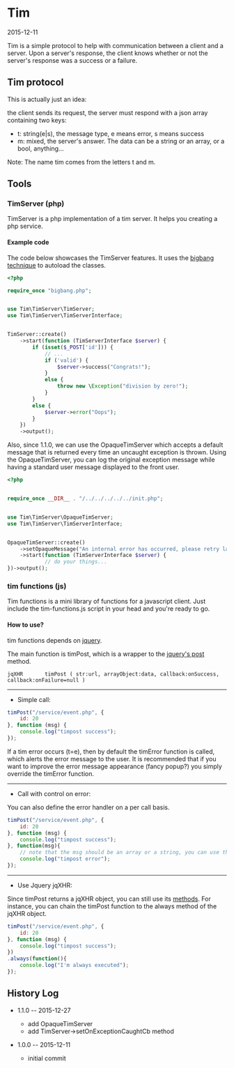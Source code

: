 Tim
===========
2015-12-11




Tim is a simple protocol to help with communication between a client and a server.
Upon a server's response, the client knows whether or not the server's response was a success or a failure.



Tim protocol
--------------

This is actually just an idea:

the client sends its request,
the server must respond with a json array containing two keys:

- t: string(e|s), the message type, e means error, s means success 
- m: mixed, the server's answer. The data can be a string or an array, or a bool, anything... 



Note: The name tim comes from the letters t and m.



Tools
----------

### TimServer (php)

TimServer is a php implementation of a tim server.
It helps you creating a php service.


#### Example code

The code below showcases the TimServer features.
It uses the [bigbang technique](https://github.com/lingtalfi/TheScientist/blob/master/convention.portableAutoloader.eng.md) to autoload 
the classes.


 
```php  
<?php

require_once "bigbang.php";


use Tim\TimServer\TimServer;
use Tim\TimServer\TimServerInterface;


TimServer::create()
    ->start(function (TimServerInterface $server) {
        if (isset($_POST['id'])) {
            // ...
            if ('valid') {
                $server->success("Congrats!");
            }
            else {
                throw new \Exception("division by zero!");
            }
        }
        else {
            $server->error("Oops");
        }
    })
    ->output();

```


Also, since 1.1.0, we can use the OpaqueTimServer which accepts a default message that is returned
every time an uncaught exception is thrown.
Using the OpaqueTimServer, you can log the original exception message while having a standard user message
displayed to the front user.


```php
<?php


require_once __DIR__ . "/../../../../../init.php";


use Tim\TimServer\OpaqueTimServer;
use Tim\TimServer\TimServerInterface;


OpaqueTimServer::create()
    ->setOpaqueMessage("An internal error has occurred, please retry later")
    ->start(function (TimServerInterface $server) {
            // do your things...
})->output();
```






### tim functions (js)

Tim functions is a mini library of functions for a javascript client.
Just include the tim-functions.js script in your head and you're ready to go.


#### How to use?

tim functions depends on [jquery](https://jquery.com/).


The main function is timPost, which is a wrapper to the [jquery's post](http://api.jquery.com/jquery.post/) method.

```
jqXHR       timPost ( str:url, arrayObject:data, callback:onSuccess, callback:onFailure=null )
```


********

- Simple call:

```js
timPost("/service/event.php", {
    id: 20
}, function (msg) {
    console.log("timpost success");
});
```

If a tim error occurs (t=e), then by default the timError function is called, 
which alerts the error message to the user.
It is recommended that if you want to improve the error 
message appearance (fancy popup?) you simply override the timError function.

********

- Call with control on error:

You can also define the error handler on a per call basis.
```js
timPost("/service/event.php", {
    id: 20
}, function (msg) {
    console.log("timpost success");
}, function(msg){
    // note that the msg should be an array or a string, you can use the _timErrorToString function to create a string
    console.log("timpost error");
});
``` 
 
********
 
- Use Jquery jqXHR:


Since timPost returns a jqXHR object, you can still use its [methods](http://api.jquery.com/category/deferred-object/).
For instance, you can chain the timPost function to the always method of the jqXHR object.


```js 
timPost("/service/event.php", {
    id: 20
}, function (msg) {
    console.log("timpost success");
})
.always(function(){
    console.log("I'm always executed");
});
```



 
 
 
 
 
History Log
------------------
    
- 1.1.0 -- 2015-12-27

    - add OpaqueTimServer
    - add TimServer->setOnExceptionCaughtCb method

- 1.0.0 -- 2015-12-11

    - initial commit
    
     
 
 
 







